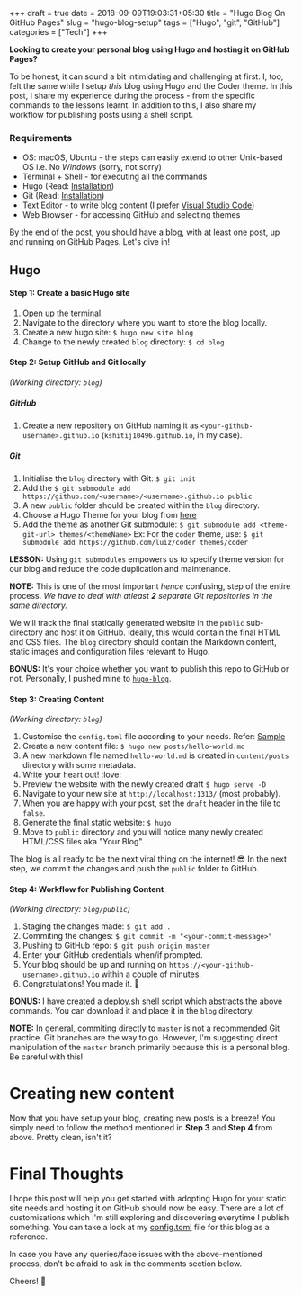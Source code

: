 +++
draft = true
date = 2018-09-09T19:03:31+05:30
title = "Hugo Blog On GitHub Pages"
slug = "hugo-blog-setup"
tags = ["Hugo", "git", "GitHub"]
categories = ["Tech"]
+++

**Looking to create your personal blog using Hugo and hosting it on GitHub Pages?**

To be honest, it can sound a bit intimidating and challenging at first.
I, too, felt the same while I setup _this_ blog using Hugo and the Coder theme.
In this post, I share my experience during the process - from the specific commands to the lessons learnt.
In addition to this, I also share my workflow for publishing posts using a shell script.

### Requirements

- OS: macOS, Ubuntu - the steps can easily extend to other Unix-based OS i.e. No _Windows_ (sorry, not sorry)
- Terminal + Shell - for executing all the commands
- Hugo (Read: [Installation](https://gohugo.io/getting-started/installing/))
- Git (Read: [Installation](https://www.atlassian.com/git/tutorials/install-git))
- Text Editor - to write blog content (I prefer [Visual Studio Code](https://code.visualstudio.com/download))
- Web Browser - for accessing GitHub and selecting themes

By the end of the post, you should have a blog, with at least one post, up and running on GitHub Pages.
Let's dive in!

## Hugo

#### Step 1: Create a basic Hugo site

1. Open up the terminal.
2. Navigate to the directory where you want to store the blog locally.
3. Create a new hugo site: `$ hugo new site blog`
4. Change to the newly created `blog` directory: `$ cd blog`

#### Step 2: Setup GitHub and Git locally

_(Working directory: `blog`)_

##### GitHub

1. Create a new repository on GitHub naming it as `<your-github-username>.github.io`
   (`kshitij10496.github.io`, in my case).

##### Git

1. Initialise the `blog` directory with Git: `$ git init`
2. Add the `$ git submodule add https://github.com/<username>/<username>.github.io public`
3. A new `public` folder should be created within the `blog` directory.
4. Choose a Hugo Theme for your blog from [here](https://themes.gohugo.io/)
5. Add the theme as another Git submodule: `$ git submodule add <theme-git-url> themes/<themeName>`
   Ex: For the `coder` theme, use: `$ git submodule add https://github.com/luiz/coder themes/coder`

**LESSON:** Using `git submodules` empowers us to specify theme version for our blog and reduce the code duplication and maintenance.

**NOTE:** This is one of the most important _hence_ confusing, step of the entire process.
_We have to deal with atleast **2** separate Git repositories in the same directory._

We will track the final statically generated website in the `public` sub-directory and host it on GitHub.
Ideally, this would contain the final HTML and CSS files. The `blog` directory should contain the Markdown content,
static images and configuration files relevant to Hugo.

**BONUS:** It's your choice whether you want to publish this repo to GitHub or not. Personally, I pushed mine to [`hugo-blog`](https://github.com/kshitij10496/hugo-blog).

#### Step 3: Creating Content

_(Working directory: `blog`)_

1. Customise the `config.toml` file according to your needs. Refer: [Sample](https://gist.github.com/kshitij10496/1f6801be9c2e1d2e1ea9855b18b0bd82#file-config-toml)
2. Create a new content file: `$ hugo new posts/hello-world.md`
3. A new markdown file named `hello-world.md` is created in `content/posts` directory with some metadata.
4. Write your heart out! :love:
5. Preview the website with the newly created draft `$ hugo serve -D`
6. Navigate to your new site at `http://localhost:1313/` (most probably).
7. When you are happy with your post, set the `draft` header in the file to `false`.
8. Generate the final static website: `$ hugo`
9. Move to `public` directory and you will notice many newly created HTML/CSS files aka "Your Blog".

The blog is all ready to be the next viral thing on the internet! :sunglasses:
In the next step, we commit the changes and push the `public` folder to GitHub.

#### Step 4: Workflow for Publishing Content

_(Working directory: `blog/public`)_

1. Staging the changes made: `$ git add .`
2. Commiting the changes: `$ git commit -m "<your-commit-message>"`
3. Pushing to GitHub repo: `$ git push origin master`
4. Enter your GitHub credentials when/if prompted.
5. Your blog should be up and running on `https://<your-github-username>.github.io` within a couple of minutes.
6. Congratulations! You made it. :clap:

**BONUS:** I have created a [deploy.sh](https://gist.github.com/kshitij10496/7f1130979cae450ed0812cbd9d8dd7f4#file-deploy-sh) shell script which abstracts the above commands. You can download it and place it in the `blog` directory.

**NOTE:** In general, commiting directly to `master` is not a recommended Git practice. Git branches are the way to go.
However, I'm suggesting direct manipulation of the `master` branch primarily because this is a personal blog.
Be careful with this!

# Creating new content

Now that you have setup your blog, creating new posts is a breeze!
You simply need to follow the method mentioned in **Step 3** and **Step 4** from above.
Pretty clean, isn't it?

# Final Thoughts

I hope this post will help you get started with adopting Hugo for your static site needs and hosting it on GitHub should now be easy.
There are a lot of customisations which I'm still exploring and discovering everytime I publish something.
You can take a look at my [config.toml](https://github.com/kshitij10496/hugo-blog/blob/master/config.toml) file for this blog as a reference.

In case you have any queries/face issues with the above-mentioned process, don't be afraid to ask in the comments section below.

Cheers! :beer:
